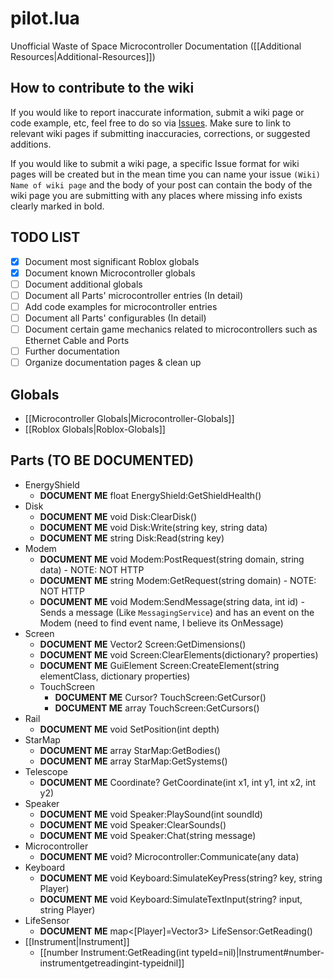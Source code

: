 # pilot.lua
Unofficial Waste of Space Microcontroller Documentation ([[Additional Resources|Additional-Resources]])

## How to contribute to the wiki
If you would like to report inaccurate information, submit a wiki page or code example, etc, feel free to do so via [Issues](../issues).
Make sure to link to relevant wiki pages if submitting inaccuracies, corrections, or suggested additions.

If you would like to submit a wiki page, a specific Issue format for wiki pages will be created but in the mean time you can name your issue `(Wiki) Name of wiki page` and the body of your post can contain the body of the wiki page you are submitting with any places where missing info exists clearly marked in bold.

## TODO LIST
* [x] Document most significant Roblox globals
* [x] Document known Microcontroller globals
* [ ] Document additional globals
* [ ] Document all Parts' microcontroller entries (In detail)
* [ ] Add code examples for microcontroller entries
* [ ] Document all Parts' configurables (In detail)
* [ ] Document certain game mechanics related to microcontrollers such as Ethernet Cable and Ports
* [ ] Further documentation
* [ ] Organize documentation pages & clean up

## Globals
* [[Microcontroller Globals|Microcontroller-Globals]]
* [[Roblox Globals|Roblox-Globals]]

## Parts (TO BE DOCUMENTED)
* EnergyShield
  * **DOCUMENT ME** float EnergyShield:GetShieldHealth()
* Disk
  * **DOCUMENT ME** void Disk:ClearDisk()
  * **DOCUMENT ME** void Disk:Write(string key, string data)
  * **DOCUMENT ME** string Disk:Read(string key)
* Modem
  * **DOCUMENT ME** void Modem:PostRequest(string domain, string data) - NOTE: NOT HTTP
  * **DOCUMENT ME** string Modem:GetRequest(string domain) - NOTE: NOT HTTP
  * **DOCUMENT ME** void Modem:SendMessage(string data, int id) - Sends a message (Like `MessagingService`) and has an event on the Modem (need to find event name, I believe its OnMessage)
* Screen
  * **DOCUMENT ME** Vector2 Screen:GetDimensions()
  * **DOCUMENT ME** void Screen:ClearElements(dictionary? properties)
  * **DOCUMENT ME** GuiElement Screen:CreateElement(string elementClass, dictionary properties)
  * TouchScreen
    * **DOCUMENT ME** Cursor? TouchScreen:GetCursor()
    * **DOCUMENT ME** array TouchScreen:GetCursors()
* Rail
  * **DOCUMENT ME** void SetPosition(int depth)
* StarMap
  * **DOCUMENT ME** array StarMap:GetBodies()
  * **DOCUMENT ME** array StarMap:GetSystems()
* Telescope
  * **DOCUMENT ME** Coordinate? GetCoordinate(int x1, int y1, int x2, int y2)
* Speaker
  * **DOCUMENT ME** void Speaker:PlaySound(int soundId)
  * **DOCUMENT ME** void Speaker:ClearSounds()
  * **DOCUMENT ME** void Speaker:Chat(string message)
* Microcontroller
  * **DOCUMENT ME** void? Microcontroller:Communicate(any data)
* Keyboard
  * **DOCUMENT ME** void Keyboard:SimulateKeyPress(string? key, string Player)
  * **DOCUMENT ME** void Keyboard:SimulateTextInput(string? input, string Player)
* LifeSensor
  * **DOCUMENT ME** map<[Player]=Vector3> LifeSensor:GetReading()
* [[Instrument|Instrument]]
  * [[number Instrument:GetReading(int typeId=nil)|Instrument#number-instrumentgetreadingint-typeidnil]]